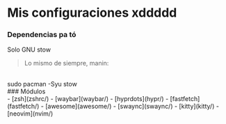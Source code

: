 # Mis configuraciones xddddd
### Dependencias pa tó
Solo GNU stow
<br>
> Lo mismo de siempre, manin:
<br>
sudo pacman -Syu stow
<br>
### Módulos
<br>
- [zsh](zshrc/)
- [waybar](waybar/)
- [hyprdots](hypr/)
- [fastfetch](fastfetch/)
- [awesome](awesome/)
- [swaync](swaync/)
- [kitty](kitty/)
- [neovim](nvim/) 

